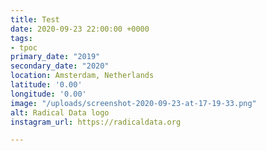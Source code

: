```yaml
---
title: Test
date: 2020-09-23 22:00:00 +0000
tags:
- tpoc
primary_date: "2019"
secondary_date: "2020"
location: Amsterdam, Netherlands
latitude: '0.00'
longitude: '0.00'
image: "/uploads/screenshot-2020-09-23-at-17-19-33.png"
alt: Radical Data logo
instagram_url: https://radicaldata.org

---
```


